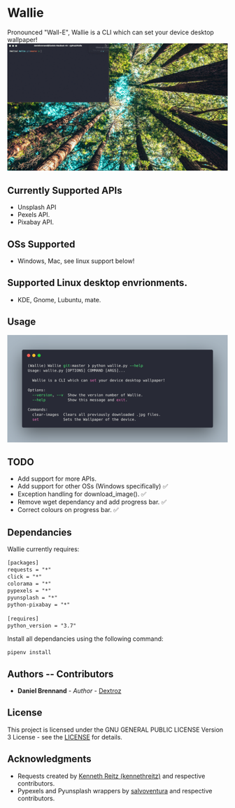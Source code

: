 # Wallie
Pronounced "Wall-E", Wallie is a CLI which can set your device desktop wallpaper!
![Wallie Demo](Wallie_Demo.gif)

## Currently Supported APIs
* Unsplash API
* Pexels API.
* Pixabay API.

## OSs Supported
* Windows, Mac, see linux support below!

## Supported Linux desktop envrionments.
* KDE, Gnome, Lubuntu, mate.

## Usage
![Wallie help](Wallie_help.png)

## TODO
* Add support for more APIs.
* Add support for other OSs (Windows specifically) ✅
* Exception handling for download_image(). ✅
* Remove wget dependancy and add progress bar. ✅
* Correct colours on progress bar. ✅

## Dependancies
Wallie currently requires:
```
[packages]
requests = "*"
click = "*"
colorama = "*"
pypexels = "*"
pyunsplash = "*"
python-pixabay = "*"

[requires]
python_version = "3.7"
```

Install all dependancies using the following command:
```
pipenv install
```

## Authors -- Contributors

* **Daniel Brennand** - *Author* - [Dextroz](https://github.com/Dextroz)

## License

This project is licensed under the GNU GENERAL PUBLIC LICENSE Version 3 License - see the [LICENSE](LICENSE) for details.

## Acknowledgments

* Requests created by [Kenneth Reitz (kennethreitz)](https://github.com/kennethreitz) and respective contributors.
* Pypexels and Pyunsplash wrappers by [salvoventura](https://github.com/salvoventura) and respective contributors.

